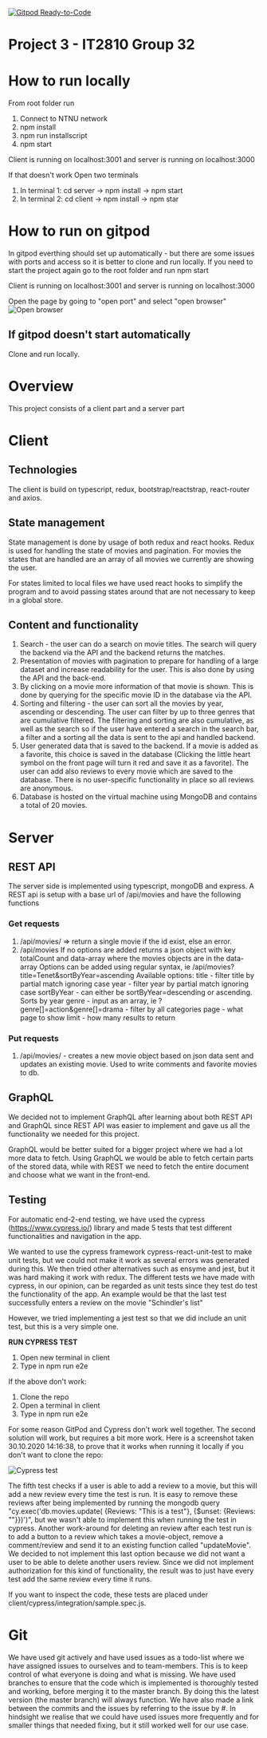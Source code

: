 [![Gitpod Ready-to-Code](https://img.shields.io/badge/Gitpod-Ready--to--Code-blue?logo=gitpod)](https://gitpod.idi.ntnu.no/#https://gitlab.stud.idi.ntnu.no/it2810-h20/team-32/project-3-it2810-group-32)

# Project 3 - IT2810 Group 32

# How to run locally

From root folder run

1. Connect to NTNU network
2. npm install
3. npm run installscript
4. npm start

Client is running on localhost:3001 and server is running on localhost:3000

If that doesn't work
Open two terminals

1. In terminal 1:
   cd server -> npm install -> npm start
2. In terminal 2:
   cd client -> npm install -> npm star

# How to run on gitpod

In gitpod everthing should set up automatically - but there are some issues with ports and access so it is better to clone and run locally. If you need to start the project again go to the root folder and run npm start

Client is running on localhost:3001 and server is running on localhost:3000

Open the page by going to "open port" and select "open browser"
![Open browser](Images/openbrower.png)

## If gitpod doesn't start automatically

Clone and run locally.

# Overview

This project consists of a client part and a server part

# Client

## Technologies

The client is build on typescript, redux, bootstrap/reactstrap, react-router and axios.

## State management

State management is done by usage of both redux and react hooks.
Redux is used for handling the state of movies and pagination. For movies the states that are handled are an array
of all movies we currently are showing the user.

For states limited to local files we have used react hooks to simplify the program and to avoid
passing states around that are not necessary to keep in a global store.

## Content and functionality

1. Search - the user can do a search on movie titles. The search will query the backend via the API and the backend
   returns the matches.
2. Presentation of movies with pagination to prepare for handling of a large dataset and increase readability for the user.
   This is also done by using the API and the back-end.
3. By clicking on a movie more information of that movie is shown. This is done by querying for the specific movie ID in the database via the API.
4. Sorting and filtering - the user can sort all the movies by year, ascending or descending. The user can filter by up to three genres that are cumulative filtered. The filtering and sorting are also
   cumulative, as well as the search so if the user have entered a search in the search bar, a filter and a sorting all the data is sent to the api and handled backend.
5. User generated data that is saved to the backend. If a movie is added as a favorite, this choice is saved in the
   database (Clicking the little heart symbol on the front page will turn it red and save it as a favorite).
   The user can add also reviews to every movie which are saved to the database. There is no user-specific functionality
   in place so all reviews are anonymous.
6. Database is hosted on the virtual machine using MongoDB and contains a total of 20 movies.

# Server

## REST API

The server side is implemented using typescript, mongoDB and express.
A REST api is setup with a base url of /api/movies and have the following
functions

### Get requests

1. /api/movies/<id> => return a single movie if the id exist, else an error.
2. /api/movies
   If no options are added returns a json object with key totalCount and data-array
   where the movies objects are in the data-array
   Options can be added using regular syntax, ie /api/movies?title=Tenet&sortByYear=ascending
   Available options:
   title - filter title by partial match ignoring case
   year - filter year by partial match ignoring case
   sortByYear - can either be sortByYear=descending or ascending. Sorts by year
   genre - input as an array, ie ?genre[]=action&genre[]=drama - filter by all categories
   page - what page to show
   limit - how many results to return

### Put requests

1. /api/movies/<id> - creates a new movie object based on json data sent and
   updates an existing movie. Used to write comments and favorite movies to db.

## GraphQL

We decided not to implement GraphQL after learning about both REST API and GraphQL
since REST API was easier to implement and gave us all the functionality we needed
for this project.

GraphQL would be better suited for a bigger project where we had a lot more data to fetch.
Using GraphQL we would be able to fetch certain parts of the stored data, while with
REST we need to fetch the entire document and choose what we want in the front-end.

## Testing

For automatic end-2-end testing, we have used the cypress (https://www.cypress.io/) library
and made 5 tests that test different functionalities and navigation in the app.

We wanted to use the cypress framework cypress-react-unit-test to make unit tests, but we could not make it work as several errors was generated during this.
We then tried other alternatives such as ensyme and jest, but it was hard making it work with redux. The different tests we have made with cypress,
in our opinion, can be regarded as unit tests since they test do test the functionality of the app. An example would be that the last test successfully enters a review on the movie "Schindler's list"

However, we tried implementing a jest test so that we did include an unit test, but this is a very simple one.

**RUN CYPRESS TEST**

1. Open new terminal in client
2. Type in npm run e2e

If the above don't work:

1. Clone the repo
2. Open a terminal in client
3. Type in npm run e2e

For some reason GitPod and Cypress don't work well together. The second solution will work, but requires a bit more work.
Here is a screenshot taken 30.10.2020 14:16:38, to prove that it works when running it locally if you don't want to clone the repo:

![Cypress test](Images/Cypress-test.png)

The fifth test checks if a user is able to add a review to a movie, but this will add a new review every time the test is run.
It is easy to remove these reviews after being implemented by running the mongodb query "cy.exec('db.movies.update( {Reviews: "This is a test"}, {\$unset: {Reviews: ""}})')",
but we wasn't able to implement this when running the test in cypress. Another work-around for deleting an review after each test run is to add a button to a review
which takes a movie-object, remove a comment/review and send it to an existing function called "updateMovie". We decided to not implement this last option
because we did not want a user to be able to delete another users review. Since we did not implement authorization for this kind of functionality, the result was
to just have every test add the same review every time it runs.

If you want to inspect the code, these tests are placed under client/cypress/integration/sample.spec.js.

# Git

We have used git actively and have used issues as a todo-list where we have assigned issues to ourselves
and to team-members. This is to keep control of what everyone is doing and what is missing. We have used branches to ensure that the code which is implemented
is thoroughly tested and working, before merging it to the master branch. By doing this the latest version (the master branch) will always function.
We have also made a link between the commits and the issues by referring to the issue by #<number>. In hindsight we realise that we could have used issues more frequently
and for smaller things that needed fixing, but it still worked well for our use case.
